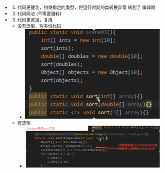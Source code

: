 - 1. 代码更健壮，约束指定的类型，将运行时期的类转换异常  转到了 编译期
- 2. 代码简洁 (不需要强转)
- 3. 代码更灵活，复用
	- 没有泛型，写多份代码
		- ![image.png](../assets/image_1689687756191_0.png)
	- 有泛型
		- ![image.png](../assets/image_1689687794477_0.png)